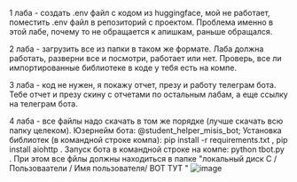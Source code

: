 1 лаба - создать .env файл с кодом из huggingface, мой не работает, поместить .env файл в репозиторий с проектом. Проблема именно в этой лабе, почему то не обращается к апишкам, раньше обращался. 

2 лаба - загрузить все из папки в таком же формате. Лаба должна работать, разверни все и посмотри, работает или нет. Проверь, все ли импортированные библиотеке в коде у тебя есть на компе.

3 лаба - код не нужен, я покажу отчет, презу и работу телеграм бота. Тебе отчет и презу скину с отчетами по остальным лабам, а еще ссылку на телеграм бота.

4 лаба - все файлы надо скачать в том же порядке (лучше скачать всю папку целеком). Юзернейм бота: @student_helper_misis_bot; Установка библиотек (в командной строке компа): pip install -r requirements.txt , pip install aiohttp . Запуск бота в командной строке на компе: python tbot.py . При этом все фйлы должны находиться в папке "локальный диск С / Пользоваатели / Имя пользователя/ ВОТ ТУТ " ![image](https://github.com/user-attachments/assets/e221bde5-c668-4aaf-9e89-2b7a0b74a33f)
